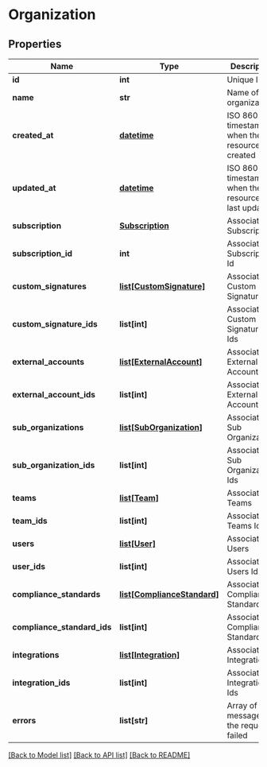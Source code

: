 # Organization

## Properties
Name | Type | Description | Notes
------------ | ------------- | ------------- | -------------
**id** | **int** | Unique ID | [optional] 
**name** | **str** | Name of the organization | [optional] 
**created_at** | [**datetime**](DateTime.md) | ISO 8601 timestamp when the resource was created | [optional] 
**updated_at** | [**datetime**](DateTime.md) | ISO 8601 timestamp when the resource was last updated | [optional] 
**subscription** | [**Subscription**](Subscription.md) | Associated Subscription | [optional] 
**subscription_id** | **int** | Associated Subscription Id | [optional] 
**custom_signatures** | [**list[CustomSignature]**](CustomSignature.md) | Associated Custom Signatures | [optional] 
**custom_signature_ids** | **list[int]** | Associated Custom Signatures Ids | [optional] 
**external_accounts** | [**list[ExternalAccount]**](ExternalAccount.md) | Associated External Accounts | [optional] 
**external_account_ids** | **list[int]** | Associated External Accounts Ids | [optional] 
**sub_organizations** | [**list[SubOrganization]**](SubOrganization.md) | Associated Sub Organizations | [optional] 
**sub_organization_ids** | **list[int]** | Associated Sub Organizations Ids | [optional] 
**teams** | [**list[Team]**](Team.md) | Associated Teams | [optional] 
**team_ids** | **list[int]** | Associated Teams Ids | [optional] 
**users** | [**list[User]**](User.md) | Associated Users | [optional] 
**user_ids** | **list[int]** | Associated Users Ids | [optional] 
**compliance_standards** | [**list[ComplianceStandard]**](ComplianceStandard.md) | Associated Compliance Standards | [optional] 
**compliance_standard_ids** | **list[int]** | Associated Compliance Standards Ids | [optional] 
**integrations** | [**list[Integration]**](Integration.md) | Associated Integrations | [optional] 
**integration_ids** | **list[int]** | Associated Integrations Ids | [optional] 
**errors** | **list[str]** | Array of error messages if the request failed | [optional] 

[[Back to Model list]](../README.md#documentation-for-models) [[Back to API list]](../README.md#documentation-for-api-endpoints) [[Back to README]](../README.md)



